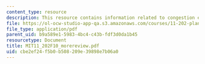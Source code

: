 ```yaml
---
content_type: resource
description: This resource contains information related to congestion externality.
file: https://ol-ocw-studio-app-qa.s3.amazonaws.com/courses/11-202-planning-economics-fall-2010/cbe2ef24f5b0b508209e39898e7b06a0_MIT11_202F10_morereview.pdf
file_type: application/pdf
parent_uid: b9a589e1-5983-4bc4-c43b-fdf3d0da1b45
resourcetype: Document
title: MIT11_202F10_morereview.pdf
uid: cbe2ef24-f5b0-b508-209e-39898e7b06a0
---
```

